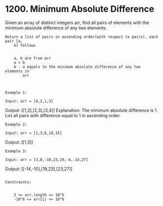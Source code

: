 # 1200. Minimum Absolute Difference

Given an array of distinct integers arr, find
        all pairs of elements with the minimum absolute difference of any two elements. 

    Return a list of pairs in ascending order(with respect to pairs), each pair [a,
        b] follows

    
        a, b are from arr
        a < b
        b - a equals to the minimum absolute difference of any two elements in
            arr
    

     
    Example 1:

    Input: arr = [4,2,1,3]
Output: [[1,2],[2,3],[3,4]]
Explanation: The minimum absolute difference is 1. List all pairs with difference equal to 1 in ascending order.

    Example 2:

    Input: arr = [1,3,6,10,15]
Output: [[1,3]]

    Example 3:

    Input: arr = [3,8,-10,23,19,-4,-14,27]
Output: [[-14,-10],[19,23],[23,27]]

     
    Constraints:

    
        2 <= arr.length <= 10^5
        -10^6 <= arr[i] <= 10^6